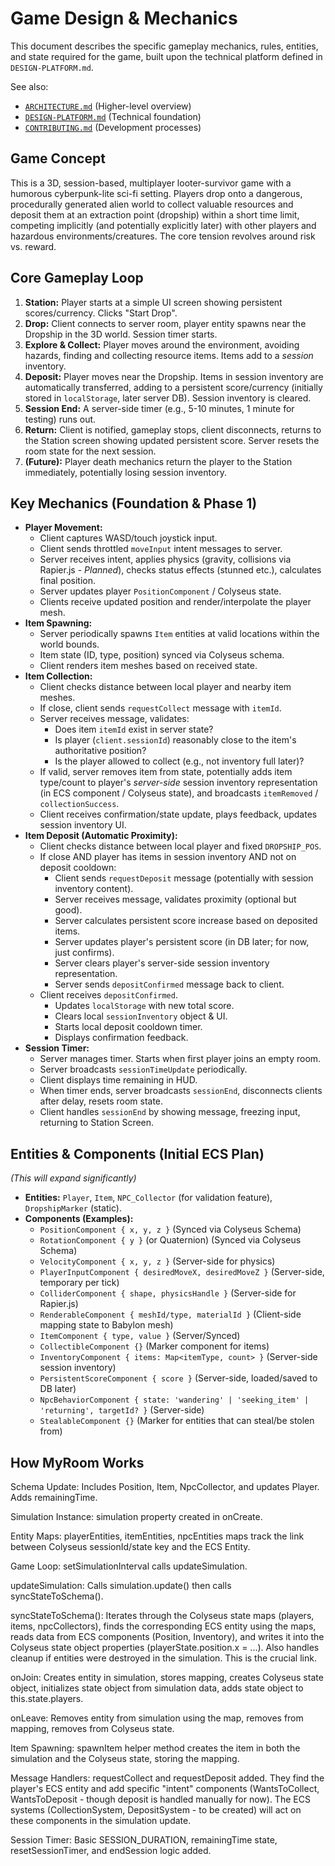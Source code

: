 # Game Design & Mechanics

This document describes the specific gameplay mechanics, rules, entities, and state required for the game, built upon the technical platform defined in `DESIGN-PLATFORM.md`.

See also:

- [`ARCHITECTURE.md`](./ARCHITECTURE.md) (Higher-level overview)
- [`DESIGN-PLATFORM.md`](./DESIGN-PLATFORM.md) (Technical foundation)
- [`CONTRIBUTING.md`](./CONTRIBUTING.md) (Development processes)

## Game Concept

This is a 3D, session-based, multiplayer looter-survivor game with a humorous cyberpunk-lite sci-fi setting. Players drop onto a dangerous, procedurally generated alien world to collect valuable resources and deposit them at an extraction point (dropship) within a short time limit, competing implicitly (and potentially explicitly later) with other players and hazardous environments/creatures. The core tension revolves around risk vs. reward.

## Core Gameplay Loop

1.  **Station:** Player starts at a simple UI screen showing persistent scores/currency. Clicks "Start Drop".
2.  **Drop:** Client connects to server room, player entity spawns near the Dropship in the 3D world. Session timer starts.
3.  **Explore & Collect:** Player moves around the environment, avoiding hazards, finding and collecting resource items. Items add to a _session_ inventory.
4.  **Deposit:** Player moves near the Dropship. Items in session inventory are automatically transferred, adding to a persistent score/currency (initially stored in `localStorage`, later server DB). Session inventory is cleared.
5.  **Session End:** A server-side timer (e.g., 5-10 minutes, 1 minute for testing) runs out.
6.  **Return:** Client is notified, gameplay stops, client disconnects, returns to the Station screen showing updated persistent score. Server resets the room state for the next session.
7.  **(Future):** Player death mechanics return the player to the Station immediately, potentially losing session inventory.

## Key Mechanics (Foundation & Phase 1)

- **Player Movement:**
  - Client captures WASD/touch joystick input.
  - Client sends throttled `moveInput` intent messages to server.
  - Server receives intent, applies physics (gravity, collisions via Rapier.js - _Planned_), checks status effects (stunned etc.), calculates final position.
  - Server updates player `PositionComponent` / Colyseus state.
  - Clients receive updated position and render/interpolate the player mesh.
- **Item Spawning:**
  - Server periodically spawns `Item` entities at valid locations within the world bounds.
  - Item state (ID, type, position) synced via Colyseus schema.
  - Client renders item meshes based on received state.
- **Item Collection:**
  - Client checks distance between local player and nearby item meshes.
  - If close, client sends `requestCollect` message with `itemId`.
  - Server receives message, validates:
    - Does item `itemId` exist in server state?
    - Is player (`client.sessionId`) reasonably close to the item's authoritative position?
    - Is the player allowed to collect (e.g., not inventory full later)?
  - If valid, server removes item from state, potentially adds item type/count to player's _server-side_ session inventory representation (in ECS component / Colyseus state), and broadcasts `itemRemoved` / `collectionSuccess`.
  - Client receives confirmation/state update, plays feedback, updates session inventory UI.
- **Item Deposit (Automatic Proximity):**
  - Client checks distance between local player and fixed `DROPSHIP_POS`.
  - If close AND player has items in session inventory AND not on deposit cooldown:
    - Client sends `requestDeposit` message (potentially with session inventory content).
    - Server receives message, validates proximity (optional but good).
    - Server calculates persistent score increase based on deposited items.
    - Server updates player's persistent score (in DB later; for now, just confirms).
    - Server clears player's server-side session inventory representation.
    - Server sends `depositConfirmed` message back to client.
  - Client receives `depositConfirmed`.
    - Updates `localStorage` with new total score.
    - Clears local `sessionInventory` object & UI.
    - Starts local deposit cooldown timer.
    - Displays confirmation feedback.
- **Session Timer:**
  - Server manages timer. Starts when first player joins an empty room.
  - Server broadcasts `sessionTimeUpdate` periodically.
  - Client displays time remaining in HUD.
  - When timer ends, server broadcasts `sessionEnd`, disconnects clients after delay, resets room state.
  - Client handles `sessionEnd` by showing message, freezing input, returning to Station Screen.

## Entities & Components (Initial ECS Plan)

_(This will expand significantly)_

- **Entities:** `Player`, `Item`, `NPC_Collector` (for validation feature), `DropshipMarker` (static).
- **Components (Examples):**
  - `PositionComponent { x, y, z }` (Synced via Colyseus Schema)
  - `RotationComponent { y }` (or Quaternion) (Synced via Colyseus Schema)
  - `VelocityComponent { x, y, z }` (Server-side for physics)
  - `PlayerInputComponent { desiredMoveX, desiredMoveZ }` (Server-side, temporary per tick)
  - `ColliderComponent { shape, physicsHandle }` (Server-side for Rapier.js)
  - `RenderableComponent { meshId/type, materialId }` (Client-side mapping state to Babylon mesh)
  - `ItemComponent { type, value }` (Server/Synced)
  - `CollectibleComponent {}` (Marker component for items)
  - `InventoryComponent { items: Map<itemType, count> }` (Server-side session inventory)
  - `PersistentScoreComponent { score }` (Server-side, loaded/saved to DB later)
  - `NpcBehaviorComponent { state: 'wandering' | 'seeking_item' | 'returning', targetId? }` (Server-side)
  - `StealableComponent {}` (Marker for entities that can steal/be stolen from)

## How MyRoom Works

Schema Update: Includes Position, Item, NpcCollector, and updates Player. Adds remainingTime.

Simulation Instance: simulation property created in onCreate.

Entity Maps: playerEntities, itemEntities, npcEntities maps track the link between Colyseus sessionId/state key and the ECS Entity.

Game Loop: setSimulationInterval calls updateSimulation.

updateSimulation: Calls simulation.update() then calls syncStateToSchema().

syncStateToSchema(): Iterates through the Colyseus state maps (players, items, npcCollectors), finds the corresponding ECS entity using the maps, reads data from ECS components (Position, Inventory), and writes it into the Colyseus state object properties (playerState.position.x = ...). Also handles cleanup if entities were destroyed in the simulation. This is the crucial link.

onJoin: Creates entity in simulation, stores mapping, creates Colyseus state object, initializes state object from simulation data, adds state object to this.state.players.

onLeave: Removes entity from simulation using the map, removes from mapping, removes from Colyseus state.

Item Spawning: spawnItem helper method creates the item in both the simulation and the Colyseus state, storing the mapping.

Message Handlers: requestCollect and requestDeposit added. They find the player's ECS entity and add specific "intent" components (WantsToCollect, WantsToDeposit - though deposit is handled manually for now). The ECS systems (CollectionSystem, DepositSystem - to be created) will act on these components in the simulation update.

Session Timer: Basic SESSION_DURATION, remainingTime state, resetSessionTimer, and endSession logic added.
